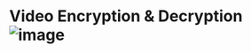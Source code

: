 # Video Encryption & Decryption ![image](https://user-images.githubusercontent.com/58871655/117015650-8efd1f00-ad0f-11eb-872f-f4c1ca28aeaf.png)
